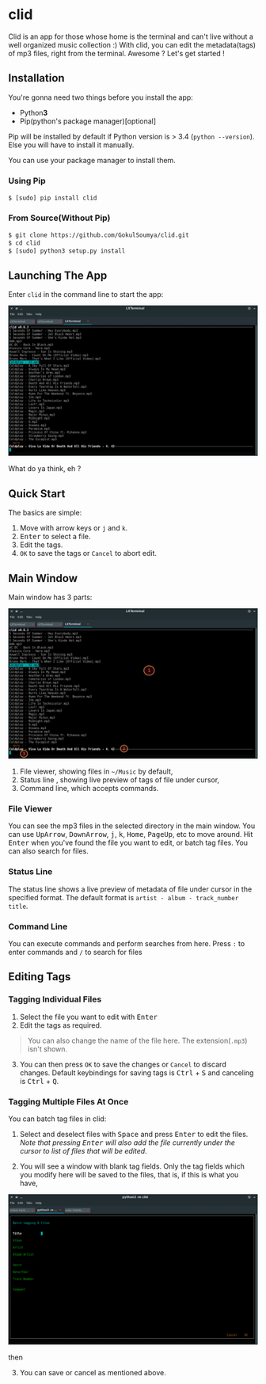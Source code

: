 # clid

Clid is an app for those whose home is the terminal and can't live without a well organized music collection :)
With clid, you can edit the metadata(tags) of mp3 files, right from the terminal. Awesome ? Let's get started !

## Installation

You're gonna need two things before you install the app:
- Python**3**
- Pip(python's package manager)[optional]

Pip will be installed by default if Python version is > 3.4 (`python --version`).
Else you will have to install it manually.
<!--instructions on how to do this-->

You can use your package manager to install them.

### Using Pip

```shell
$ [sudo] pip install clid
```

### From Source(Without Pip)

```shell
$ git clone https://github.com/GokulSoumya/clid.git
$ cd clid
$ [sudo] python3 setup.py install
```

## Launching The App

Enter `clid` in the command line to start the app:

![clid main window](main.png "Main Window")

What do ya think, eh ?

## Quick Start

The basics are simple:
1. Move with arrow keys or `j` and `k`.
2. <kbd>Enter</kbd> to select a file.
3. Edit the tags.
4. `OK` to save the tags or `Cancel` to abort edit.

## Main Window

Main window has 3 parts:

![clid main annnotated](main_annotated.png)

<!--link-->
1. File viewer, showing files in `~/Music` by default,
2. Status line , showing live preview of tags of file under cursor,
3. Command line, which accepts commands.


### File Viewer

You can see the mp3 files in the selected directory<!--link--> in the main window. You can use <kbd>UpArrow</kbd>,
<kbd>DownArrow</kbd>, <kbd>j</kbd>, <kbd>k</kbd>, <kbd>Home</kbd>, <kbd>PageUp</kbd>, etc to move around.
Hit <kbd>Enter</kbd> when you've found the file you want to edit, or batch tag files<!--link-->. You can also search
for files<!--link-->.

### Status Line

The status line shows a live preview of metadata of file under cursor in the specified format<!--link-->.
The default format is `artist - album - track_number title`.

### Command Line

You can execute commands and perform searches from here. Press `:` to enter commands<!--link--> and
`/` to search<!--link--> for files

## Editing Tags

### Tagging Individual Files

1. Select the file you want to edit with <kbd>Enter</kbd>
2. Edit the tags as required.

> You can also change the name of the file here. The extension(`.mp3`) isn't shown.

3. You can then press `OK` to save the changes or `Cancel` to discard changes. Default keybindings for
saving tags is <kbd>Ctrl</kbd> + <kbd>S</kbd> and canceling is <kbd>Ctrl</kbd> + <kbd>Q</kbd>.

### Tagging Multiple Files At Once

You can batch tag files in clid:

1. Select and deselect files with <kbd>Space</kbd> and press <kbd>Enter</kbd> to edit the files. *Note that 
pressing <kbd>Enter</kbd> will also add the file currently under the cursor to list of files that will be edited*.

2. You will see a window with blank tag fields. Only the tag fields which you modify here will be saved to the
files, that is, if this is what you have,

![clid batch tagging](batch_tag_edit.png)

then 

3. You can save or cancel as mentioned above.



